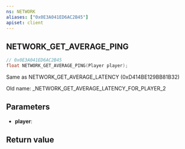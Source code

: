```yaml
---
ns: NETWORK
aliases: ["0x0E3A041ED6AC2B45"]
apiset: client
---
```

## NETWORK_GET_AVERAGE_PING

```c
// 0x0E3A041ED6AC2B45
float NETWORK_GET_AVERAGE_PING(Player player);
```

Same as NETWORK_GET_AVERAGE_LATENCY (0xD414BE129BB81B32)

Old name: _NETWORK_GET_AVERAGE_LATENCY_FOR_PLAYER_2

## Parameters
* **player**:

## Return value

